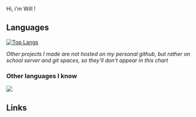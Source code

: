 Hi, i'm Will !

## Languages
[![Top Langs](https://github-readme-stats.vercel.app/api/top-langs/?username=will-cupa&layout=compact&size_weight=0.5&count_weight=0.5)](https://github.com/anuraghazra/github-readme-stats)

*Other projects I made are not hosted on my personal github, but rather on school server and git spaces, so they'll don't appear in this chart*

### Other languages I know
<img src="https://skillicons.dev/icons?i=cs,java,javascript"/>

## Links